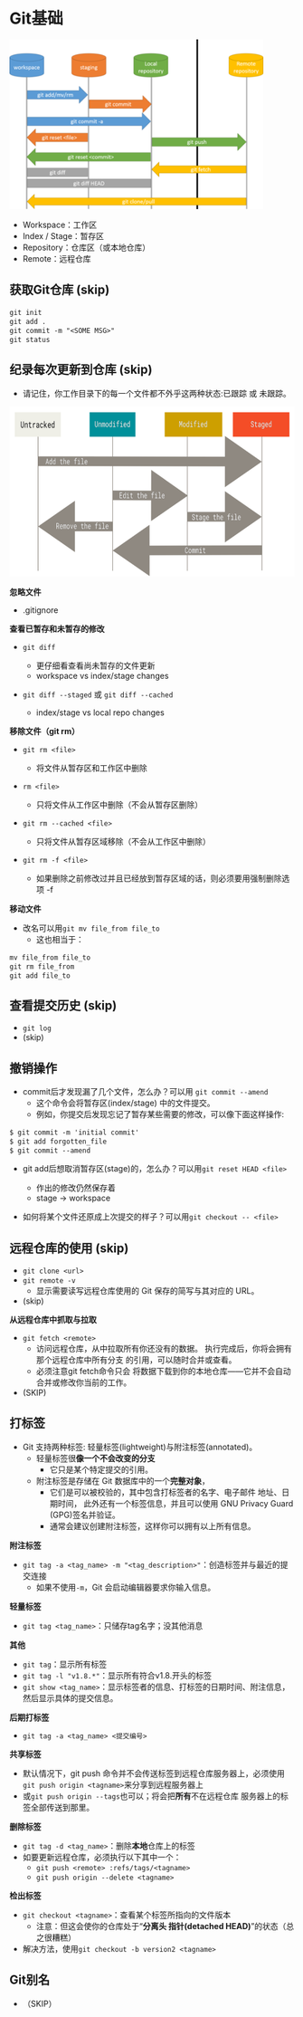 # Git基础

<img height="300px" src="./img/git_diagram.jpeg"/>

 - Workspace：工作区
 - Index / Stage：暂存区
 - Repository：仓库区（或本地仓库）
 - Remote：远程仓库

## 获取Git仓库 (skip)

```
git init
git add .
git commit -m "<SOME MSG>"
git status
```

## 纪录每次更新到仓库 (skip)

- 请记住，你工作目录下的每一个文件都不外乎这两种状态:已跟踪 或 未跟踪。 

<img height="300px" src="./img/git_status_lifecycle.png"/>

**忽略文件**
 - .gitignore

**查看已暂存和未暂存的修改**
 - `git diff`   
   - 更仔细看查看尚未暂存的文件更新
   - workspace vs index/stage changes

 - `git diff --staged` 或 `git diff --cached`
   - index/stage vs local repo changes

**移除文件（git rm）**
 - `git rm <file>`
   - 将文件从暂存区和工作区中删除

 - `rm <file>`
   - 只将文件从工作区中删除（不会从暂存区删除）

 - `git rm --cached <file>`
   - 只将文件从暂存区域移除（不会从工作区中删除）

 - `git rm -f <file>`
   - 如果删除之前修改过并且已经放到暂存区域的话，则必须要用强制删除选项 -f

**移动文件**

 - 改名可以用`git mv file_from file_to`
   - 这也相当于：
```
mv file_from file_to
git rm file_from
git add file_to
```

## 查看提交历史 (skip)
 - `git log`
 - (skip)

## 撤销操作

 - commit后才发现漏了几个文件，怎么办？可以用 `git commit --amend`
   - 这个命令会将暂存区(index/stage) 中的文件提交。 
   - 例如，你提交后发现忘记了暂存某些需要的修改，可以像下面这样操作:
```
$ git commit -m 'initial commit' 
$ git add forgotten_file
$ git commit --amend
```

 - git add后想取消暂存区(stage)的，怎么办？可以用`git reset HEAD <file>`
   - 作出的修改仍然保存着
   - stage -> workspace

 - 如何将某个文件还原成上次提交的样子？可以用`git checkout -- <file>`

## 远程仓库的使用 (skip)
 - `git clone <url>`
 - `git remote -v`
   - 显示需要读写远程仓库使用的 Git 保存的简写与其对应的 URL。
 - (skip)

**从远程仓库中抓取与拉取**
 - `git fetch <remote>`
   - 访问远程仓库，从中拉取所有你还没有的数据。 执行完成后，你将会拥有那个远程仓库中所有分支 的引用，可以随时合并或查看。
   - 必须注意git fetch命令只会 将数据下载到你的本地仓库——它并不会自动合并或修改你当前的工作。
 - (SKIP)

## 打标签

 - Git 支持两种标签: 轻量标签(lightweight)与附注标签(annotated)。
   - 轻量标签很**像一个不会改变的分支**
     - 它只是某个特定提交的引用。
   - 附注标签是存储在 Git 数据库中的一个**完整对象**，
     - 它们是可以被校验的，其中包含打标签者的名字、电子邮件 地址、日期时间， 此外还有一个标签信息，并且可以使用 GNU Privacy Guard (GPG)签名并验证。 
     - 通常会建议创建附注标签，这样你可以拥有以上所有信息。

**附注标签**

 - `git tag -a <tag_name> -m "<tag_description>"`：创造标签并与最近的提交连接
   - 如果不使用`-m`，Git 会启动编辑器要求你输入信息。

**轻量标签**
 - `git tag <tag_name>`：只储存tag名字；没其他消息

**其他**
 - `git tag`：显示所有标签
 - `git tag -l "v1.8.*"`：显示所有符合v1.8.开头的标签
 - `git show <tag_name>`：显示标签者的信息、打标签的日期时间、附注信息，然后显示具体的提交信息。

**后期打标签**
 - `git tag -a <tag_name> <提交编号>`

**共享标签**
 - 默认情况下，git push 命令并不会传送标签到远程仓库服务器上，必须使用`git push origin <tagname>`来分享到远程服务器上
 - 或`git push origin --tags`也可以；将会把**所有**不在远程仓库 服务器上的标签全部传送到那里。

**删除标签**
 - `git tag -d <tag_name>`：删除**本地**仓库上的标签
 - 如要更新远程仓库，必须执行以下其中一个：
   - `git push <remote> :refs/tags/<tagname>`
   - `git push origin --delete <tagname>`

**检出标签**
 - `git checkout <tagname>`：查看某个标签所指向的文件版本
   - 注意：但这会使你的仓库处于“**分离头 指针(detached HEAD)**”的状态（总之很糟糕）
 - 解决方法，使用`git checkout -b version2 <tagname>`

## Git别名

 - （SKIP）

